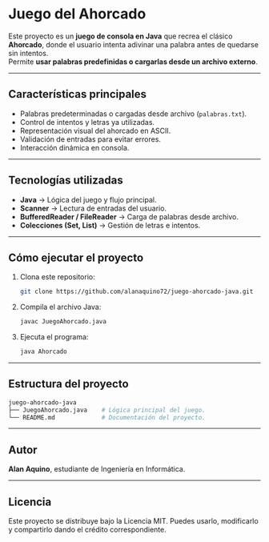 # Juego del Ahorcado

Este proyecto es un **juego de consola en Java** que recrea el clásico **Ahorcado**, donde el usuario intenta adivinar una palabra antes de quedarse sin intentos.  
Permite **usar palabras predefinidas o cargarlas desde un archivo externo**.

---

## Características principales

- Palabras predeterminadas o cargadas desde archivo (`palabras.txt`).  
- Control de intentos y letras ya utilizadas.  
- Representación visual del ahorcado en ASCII.  
- Validación de entradas para evitar errores.  
- Interacción dinámica en consola.

---

## Tecnologías utilizadas

- **Java** → Lógica del juego y flujo principal.  
- **Scanner** → Lectura de entradas del usuario.  
- **BufferedReader / FileReader** → Carga de palabras desde archivo.  
- **Colecciones (Set, List)** → Gestión de letras e intentos.

---

## Cómo ejecutar el proyecto

1. Clona este repositorio:
   ```bash
   git clone https://github.com/alanaquino72/juego-ahorcado-java.git
   ```

2. Compila el archivo Java:
   ```bash
   javac JuegoAhorcado.java
   ```

4. Ejecuta el programa:
   ```bash
   java Ahorcado
   ```

---

## Estructura del proyecto
   ```bash
juego-ahorcado-java
├── JuegoAhorcado.java    # Lógica principal del juego.
└── README.md             # Documentación del proyecto.
   ```


---

## Autor

**Alan Aquino**, estudiante de Ingeniería en Informática.

---

## Licencia

Este proyecto se distribuye bajo la Licencia MIT.
Puedes usarlo, modificarlo y compartirlo dando el crédito correspondiente.
